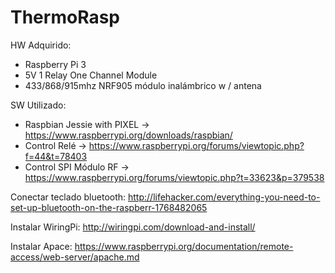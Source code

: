 # ThermoRasp
HW Adquirido:
- Raspberry Pi 3
- 5V 1 Relay One Channel Module
- 433/868/915mhz NRF905 módulo inalámbrico w / antena

SW Utilizado:
- Raspbian Jessie with PIXEL -> https://www.raspberrypi.org/downloads/raspbian/
- Control Relé -> https://www.raspberrypi.org/forums/viewtopic.php?f=44&t=78403
- Control SPI Módulo RF -> https://www.raspberrypi.org/forums/viewtopic.php?t=33623&p=379538

Conectar teclado bluetooth: http://lifehacker.com/everything-you-need-to-set-up-bluetooth-on-the-raspberr-1768482065

Instalar WiringPi: http://wiringpi.com/download-and-install/

Instalar Apace: https://www.raspberrypi.org/documentation/remote-access/web-server/apache.md
